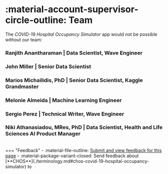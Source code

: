 # :material-account-supervisor-circle-outline: Team 

The *COVID-19 Hospital Occupancy Simulator* app would not be possible without our team: 


### Ranjith Anantharaman | Data Scientist, Wave Engineer

### John Miller | Senior Data Scientist 

### Marios Michailidis, PhD | Senior Data Scientist, Kaggle Grandmaster

### Melonie Almeida | Machine Learning Engineer

### Sergio Perez | Technical Writer, Wave Engineer 


### Niki Athanasiadou, MRes, PhD | Data Scientist, Health and Life Sciences AI Product Manager

 







<br>
=== "Feedback"
    - :material-file-outline: <a href="https://github.com/h2oai/h2o-health/issues/new?assignees=5675sp&labels=chos%2Fdocumentation&template=chos_documentation_feedback.md&title=%5BCHOS+DOCS%5D" target="_blank">Submit and view feedback for this page</a>
    - :material-package-variant-closed: Send feedback about [**CHOS**](./terminology.md#chos-covid-19-hospital-occupancy-simulator) to <niki.athanasiadou@h2o.ai>
